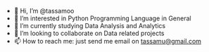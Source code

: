 - 👋 Hi, I’m @tassamoo
- 👀 I’m interested in Python Programming Language in General
- 🌱 I’m currently studying Data Analysis and Analytics
- 💞️ I’m looking to collaborate on Data related projects
- 📫 How to reach me: just send me email on tassamu@gmail.com

<!---
tassamoo/tassamoo is a ✨ special ✨ repository because its `README.md` (this file) appears on your GitHub profile.
You can click the Preview link to take a look at your changes.
--->
